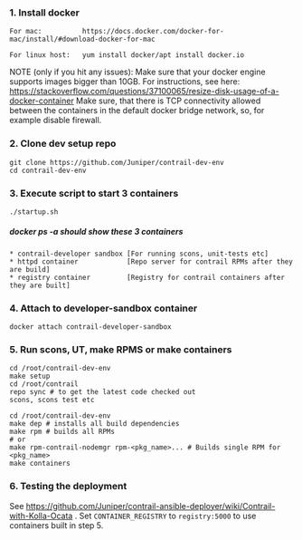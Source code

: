 ### 1. Install docker
```
For mac:          https://docs.docker.com/docker-for-mac/install/#download-docker-for-mac
```
```
For linux host:   yum install docker/apt install docker.io
```

NOTE (only if you hit any issues): 
Make sure that your docker engine supports images bigger than 10GB. For instructions,
see here: https://stackoverflow.com/questions/37100065/resize-disk-usage-of-a-docker-container
Make sure, that there is TCP connectivity allowed between the containers in the default docker bridge network,
so, for example disable firewall.

### 2. Clone dev setup repo
```
git clone https://github.com/Juniper/contrail-dev-env
cd contrail-dev-env
```

### 3. Execute script to start 3 containers
```
./startup.sh
```

##### docker ps -a should show these 3 containers #####
```
* contrail-developer sandbox [For running scons, unit-tests etc]
* httpd container            [Repo server for contrail RPMs after they are build]
* registry container         [Registry for contrail containers after they are built]
```

### 4. Attach to developer-sandbox container

```
docker attach contrail-developer-sandbox
```

### 5. Run scons, UT, make RPMS or make containers

```
cd /root/contrail-dev-env
make setup
cd /root/contrail
repo sync # to get the latest code checked out
scons, scons test etc
```

```
cd /root/contrail-dev-env
make dep # installs all build dependencies
make rpm # builds all RPMs
# or
make rpm-contrail-nodemgr rpm-<pkg_name>... # Builds single RPM for <pkg_name>
make containers
```
### 6. Testing the deployment

See https://github.com/Juniper/contrail-ansible-deployer/wiki/Contrail-with-Kolla-Ocata .
Set `CONTAINER_REGISTRY` to `registry:5000` to use containers built in step 5.
